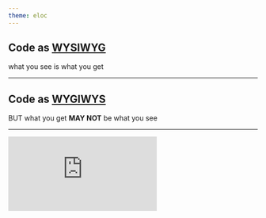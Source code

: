 ```yaml
---
theme: eloc
---
```


## Code as <u>WYSIWYG</u>

what you see is what you get

---

## Code as <u>WYGIWYS</u>

BUT what you get **MAY NOT** be what you see

---

<iframe
  src="https://player.bilibili.com/player.html?aid=70927579&cid=122892471&page=1&high_quality=1"
  scrolling="no"
  border="0"
  frameborder="no"
  framespacing="0"
  allowfullscreen="true"
  class="w-full h-full"
/>

<!--
Adblock

```
player.bilibili.com##DIV[class="bilibili-player-video-recommend"]
player.bilibili.com##DIV[class="bilibili-player-video-pause-panel-container-mask"]
player.bilibili.com##DIV[class="bilibili-player-video-pause-panel-container-qrcode"]
player.bilibili.com##DIV[class="bilibili-player-video-sendjumpbar"]
```
-->

---

<iframe
  scrolling="no"
  src="https://codepen.io/zthxxx/embed/YpbrVe?height=265&theme-id=light&default-tab=result"
  frameborder="no"
  allowtransparency="true"
  allowfullscreen="true"
/>

---

希望：实际逻辑和代码组织有同样的结构

即： 代码希望符合事物自然运行的行为

需要：把实体结构映射到代码结构

---

# DDD

**D**omain **D**riven **D**esign

---

- 领域层（Domain Layer）
- 端口层（Ports Layer）
- 适配器层（Adapters Layer）

<!--
https://insights.thoughtworks.cn/from-sandwich-to-hexagon/

https://airbrake.io/blog/software-design/domain-driven-design

http://wiki.smallcpp.cn/软件工程/DDD%20领域驱动设计与六边形架构.html
-->

---

<div
  class="w-full h-full flex justify-center items-center"
>
  <img src="/images/DDD-structure.png" />
</div>

---

![](/images/DDD-application.jpg)

---

主题：黑 / 白

展示：编辑 / 预览

布局：悬浮 / 磁贴

stateX: A / B / C / ...

...

---


- 每层写 `if` / `else` 判断

- 使用 map 结构

- 状态机 / 策略模式

- 主题化模式

- 控制反转

- 插件模式

---

<iframe
  src="//jsfiddle.net/zthxxx/6a9c3g45/10/embedded/js/"
  allowfullscreen="allowfullscreen"
  allowpaymentrequest
  frameborder="0"
/>

---

<div class="code-container">

```tsx
import Component

class Layout {
  // constructor(Component) {
  //  this.Component = Component
  // }
  render () {
    const Component = this.Component
    if (preview) {
      // do something
    } else {
      // do something
    }

    return (
      <Component preview={preview} />
    )
  }
}
```

<div class="separator" />

```tsx
import Chart

class Component {
  render () {
    if (preview) {
      // do something
    } else {
      // do something
    }

    return <Chart preview={preview} />
  }
}
```

<div class="separator" />

```tsx
import xxx

class Chart {
  render () {
    if (preview) {
      // do something
      return xxx
    } else {
      // do something
      return xxx
    }
  }
}
```

</div>


<style>
  .slidev-layout {
    --slidev-code-font-size: 0.5em;

    .code-container {
      @apply flex flex-row justify-around items-stretch;
      @apply w-full py-4 rounded-xl;
      background: var(--slidev-code-background);
      font-size: 0.9em;

      .separator {
        @apply min-w-1px my-4 bg-gray-300
      }
    }
  }
</style>

---

1. 职责不单一，多种状态 if 判断很面条
2. 感觉抽象或模式不到位，

   不符合「两种状态就是两块不耦合的多态」的直觉
3. 状态多了不易于封闭修改

   上面举例是 if else，实际因为历史原因已经很多 switch case
4. 每层是对外暴露的 API，这种写法也会侵入使用者代码去做判断
5. 没想到如何把多种状态暴露成不同的接口

---

## Webpack

对外暴露，并一定会涉及扩展模式的接口，
<br />
用了大段的 switch 处理不同逻辑
<br />
[WebpackOptionsApply.js](https://github.com/webpack/webpack/blob/v4.41.2/lib/WebpackOptionsApply.js#L73-L197)
<br />
<br />
以及以及 if else 切换模式判断
<br />
[WebpackOptionsApply.js](https://github.com/webpack/webpack/blob/v4.41.2/lib/WebpackOptionsApply.js#L328-L375)

---

## 稍微好点的 Case

相对固定的 内部 模式依然可以用 switch
<br />
[OptionsDefaulter.js](https://github.com/webpack/webpack/blob/v4.41.2/lib/OptionsDefaulter.js#L75-L117)
<br />
<br />
不同模式 链式注册的写法
<br />
[WebpackOptionsApply.js](https://github.com/webpack/webpack/blob/v4.41.2/lib/WebpackOptionsApply.js#L510-L541)
<br />
<br />
(注册一定程度做了分离，但也
多了之后依然很臃肿、样板代码很多
<br />
使用者不能全局看到一共有哪些已注册值/默认值)

---

## Dependency inversion principle

高层次的模块不应该依赖于低层次的模块，他们都应该依赖于抽象；

抽象不应该依赖于具体实现，具体实现应该依赖于抽象

---

`高层模块` (接口)-->  `抽象接口`  <--(实现) `底层模块`
<br />

(领域模型)


---

## 稍微好点但有明显问题的 Case  eslint

https://github.com/eslint/eslint/blob/v6.6.0/lib/rules/index.js

https://github.com/eslint/eslint/blob/v6.6.0/lib/rules/indent.js

---

## 注册式例子

[gulpfile](https://gist.github.com/zthxxx/bc7c77d0801cf8c1b4265f762bd4f6db#file-gulpfile-js)

[rxjs](https://rxjs.dev/guide/overview)

---

## 插件扩展式 生命周期钩子

[vscode](https://code.visualstudio.com/api/extension-guides/overview)

[vuepress](https://vuepress.vuejs.org/zh/plugin/life-cycle.html#ready)

---

给一枝笔式的插件系统设计

oh-my-zsh  直接调用脚本文件

---

拆分成 `行为步骤` 和 `逻辑`
<br />
<sub>一个最细步骤只包含一种逻辑</sub>

组合步骤
<br />
<sub>不再是数据流控制</sub>

<style>
  p {
    text-align: center;
  }
</style>
